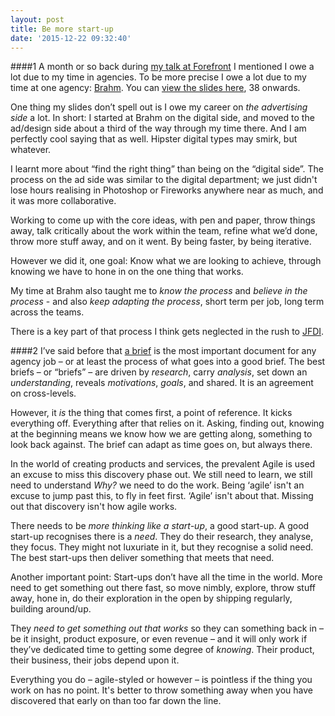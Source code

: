 ```yaml
---
layout: post
title: Be more start-up
date: '2015-12-22 09:32:40'
---
```


####1
A month or so back during [my talk at Forefront](http://www.ermlikeyeah.com/forefront-leeds-26-november-2015/) I mentioned I owe a lot due to my time in agencies. To be more precise I owe a lot due to my time at one agency: [Brahm](https://en.wikipedia.org/wiki/Brass_Agency). You can [view the slides here](https://speakerdeck.com/idlesi/forefront-november-2015?slide=38), 38 onwards.

One thing my slides don’t spell out is I owe my career on *the advertising side* a lot. In short: I started at Brahm on the digital side, and moved to the ad/design side about a third of the way through my time there. And I am perfectly cool saying that as well. Hipster digital types may smirk, but whatever.

I learnt more about “find the right thing” than being on the “digital side”. The process on the ad side was similar to the digital department; we just didn't lose hours realising in Photoshop or Fireworks anywhere near as much, and it was more collaborative.

Working to come up with the core ideas, with pen and paper, throw things away, talk critically about the work within the team, refine what we’d done, throw more stuff away, and on it went. By being faster, by being iterative. 

However we did it, one goal: Know what we are looking to achieve, through knowing we have to hone in on the one thing that works.

My time at Brahm also taught me to *know the process* and *believe in the process* - and also *keep adapting the process*, short term per job, long term across the teams.

There is a key part of that process I think gets neglected in the rush to [JFDI](http://geekdictionary.computing.net/define/jfdi).

####2
I’ve said before that [a brief](http://www.ermlikeyeah.com/tag/briefs/) is the most important document for any agency job – or at least the process of what goes into a good brief. The best briefs – or “briefs” – are driven by *research*, carry *analysis*, set down an *understanding*, reveals *motivations*, *goals*, and shared. It is an agreement on cross-levels.

However, it *is* the thing that comes first, a point of reference. It kicks everything off. Everything after that relies on it. Asking, finding out, knowing at the beginning means we know how we are getting along, something to look back against. The brief can adapt as time goes on, but always there.

In the world of creating products and services, the prevalent Agile is used an excuse to miss this discovery phase out. We still need to learn, we still need to understand *Why?* we need to do the work. Being ‘agile’ isn't an excuse to jump past this, to fly in feet first. ‘Agile’ isn't about that. Missing out that discovery isn't how agile works.

There needs to be *more thinking like a start-up*, a good start-up. A good start-up recognises there is a *need*. They do their research, they analyse, they focus. They might not luxuriate in it, but they recognise a solid need. The best start-ups then deliver something that meets that need.

Another important point: Start-ups don’t have all the time in the world. More need to get something out there fast, so move nimbly, explore, throw stuff away, hone in, do their exploration in the open by shipping regularly, building around/up.

They *need to get something out that works* so they can something back in – be it insight, product exposure, or even revenue – and it will only work if they’ve dedicated time to getting some degree of *knowing*. Their product, their business, their jobs depend upon it.

Everything you do – agile-styled or however – is pointless if the thing you work on has no point. It's better to throw something away when you have discovered that early on than too far down the line.